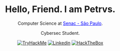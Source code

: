 <div align="center">
<h1>Hello, Friend. I am Petrvs.</h1>
<p>Computer Science at <a href="https://www.sp.senac.br/" style="color:blue;">Senac - São Paulo</a>.</p>
<p>Cybersec Student.</p>
<a href="https://tryhackme.com/p/0xPetrvs"><img src="https://img.shields.io/badge/TryHackMe-212C42?style=for-the-badge&logo=TryHackMe&logoColor=white" alt="TryHackMe"></a>
<a href="https://www.linkedin.com/in/0xpetrvs/"><img src="https://img.shields.io/badge/LinkedIn-0077B5?style=for-the-badge&logo=linkedin&logoColor=white" alt="Linkedin"></a>
<a href="https://app.hackthebox.com/profile/1797143"><img src="https://img.shields.io/badge/HackTheBox-111927?style=for-the-badge&logo=Hack%20The%20Box&logoColor=9FEF00" alt="HackTheBox"></a>
</div>
